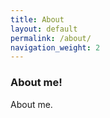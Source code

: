 ```yaml
---
title: About
layout: default
permalink: /about/
navigation_weight: 2
---
```


### About me!

About me.
